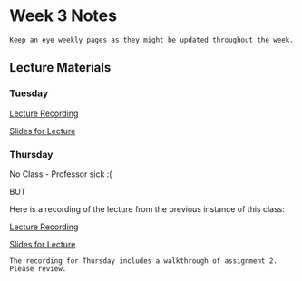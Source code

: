 Week 3 Notes
============================

```{note}
Keep an eye weekly pages as they might be updated throughout the week.
```

## Lecture Materials


### Tuesday

[Lecture Recording](https://uci.yuja.com/V/Video?v=8904535&node=38474815&a=86584435&autoplay=1)

<a href="../resources/10-17-23-data_visualization.pdf" >Slides for Lecture</a>



### Thursday

No Class - Professor sick :(

BUT

Here is a recording of the lecture from the previous instance of this class:

[Lecture Recording](https://uci.yuja.com/V/Video?v=8917459&node=38531873&a=48999326&autoplay=1)

<a href="../resources/10_19_23-npm_typescript.pdf" >Slides for Lecture</a>


```{note}
The recording for Thursday includes a walkthrough of assignment 2. Please review.
```

